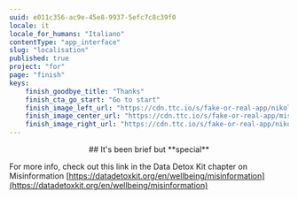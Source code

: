 ```yaml
---
uuid: e011c356-ac9e-45e8-9937-5efc7c8c39f0
locale: it
locale_for_humans: "Italiano"
contentType: "app_interface"
slug: "localisation"
published: true
project: "for"
page: "finish"
keys:
    finish_goodbye_title: "Thanks"
    finish_cta_go_start: "Go to start"
    finish_image_left_url: "https://cdn.ttc.io/s/fake-or-real-app/nikoline_nik_-8694.jpg"
    finish_image_center_url: "https://cdn.ttc.io/s/fake-or-real-app/misinfo_logo.jpg"
    finish_image_right_url: "https://cdn.ttc.io/s/fake-or-real-app/nikoline_nik_-7168.jpg"
---
```

<p style="text-align: center;">## It's been brief but **special**

For more info, check out this link in the Data Detox Kit chapter on Misinformation
[https://datadetoxkit.org/en/wellbeing/misinformation](https://datadetoxkit.org/en/wellbeing/misinformation)</p>

